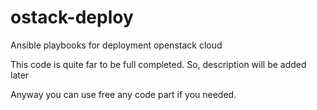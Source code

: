 # ostack-deploy
Ansible playbooks for deployment openstack cloud

This code is quite far to be full completed.
So, description will be added later

Anyway you can use free any code part if you needed.
